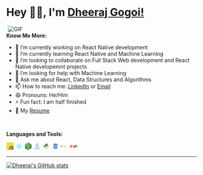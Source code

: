 ### <h1>Hey 👋🏽, I'm <a href="https://dheerajgogoi.github.io" target="_blank">Dheeraj Gogoi!</a></h1>

<img align="right" alt="GIF" src="https://media.giphy.com/media/yYSSBtDgbbRzq/giphy.gif" width="500"/>

**Know Me More:**
- 🔭 I’m currently working on React Native development
- 🌱 I’m currently learning React Native and Machine Learning
- 👯 I’m looking to collaborate on Full Stack Web development and React Native developemnt projects
- 🤔 I’m looking for help with Machine Learning
- 💬 Ask me about React, Data Structures and Algorithms
- 📫 How to reach me: [LinkedIn](https://www.linkedin.com/in/dheeraj-gogoi-68337b1b5/) or [Email](mailto:dheerajgogoi2@gmail.com)
- 😄 Pronouns: He/Him
- ⚡ Fun fact: I am half finished
- 📝 My [Resume](https://drive.google.com/file/d/1zjvRUsWEpjnby7cKDt5k0uUEcPZrsay4/view)

<br />

**Languages and Tools:**  

<code><img height="20" src="https://raw.githubusercontent.com/github/explore/80688e429a7d4ef2fca1e82350fe8e3517d3494d/topics/javascript/javascript.png"></code>
<code><img height="20" src="https://raw.githubusercontent.com/github/explore/80688e429a7d4ef2fca1e82350fe8e3517d3494d/topics/react/react.png"></code>
<code><img height="20" src="https://raw.githubusercontent.com/github/explore/80688e429a7d4ef2fca1e82350fe8e3517d3494d/topics/nodejs/nodejs.png"></code>
<code><img height="20" src="https://raw.githubusercontent.com/github/explore/80688e429a7d4ef2fca1e82350fe8e3517d3494d/topics/c/c.png"></code>
<code><img height="20" src="https://raw.githubusercontent.com/github/explore/80688e429a7d4ef2fca1e82350fe8e3517d3494d/topics/python/python.png"></code>
<code><img height="20" src="https://raw.githubusercontent.com/github/explore/80688e429a7d4ef2fca1e82350fe8e3517d3494d/topics/sql/sql.png"></code>
<code><img height="20" src="https://raw.githubusercontent.com/github/explore/80688e429a7d4ef2fca1e82350fe8e3517d3494d/topics/mongodb/mongodb.png"></code>
<code><img height="20" src="https://raw.githubusercontent.com/github/explore/80688e429a7d4ef2fca1e82350fe8e3517d3494d/topics/git/git.png"></code>

---

[![Dheeraj's GitHub stats](https://github-readme-stats.vercel.app/api?username=DheerajGogoi)](https://github.com/anuraghazra/github-readme-stats)
